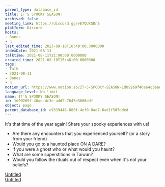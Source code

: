 ```yaml
---
parent_type: database_id
title: IT'S SPOOKY SEASON!
archived: false
meeting_link: https://discord.gg/vE7QUXGDnS
platform: Discord
hosts:
- Bones
- π
last_edited_time: 2023-09-18T10:49:00.0000000
indexDate: 2021-08-11
talktime: 2021-08-11T21:00:00.0000000
created_time: 2021-08-10T15:46:00.0000000
tags:
- Talk
- 2021-08-11
- Bones
- π
notion_url: https://www.notion.so/IT-S-SPOOKY-SEASON-1d09269f40ae4c3eadd27645e3006ddf
language_level: No limit
name: IT'S SPOOKY SEASON!
id: 1d09269f-40ae-4c3e-add2-7645e3006ddf
object: page
parent_database_id: e9339446-880f-4ef0-8ad7-8ad1f507dded
---
```


It's that time of the year again! Share your spooky experiences with us!
   - Are there any encounters that you experienced yourself? (or a story from your friend)
   - Would you go to a haunted place ON A
  DARE?
   - If you were a ghost who or what would you haunt?
   - What are some superstitions in Taiwan?
   - Would you follow the rituals out of respect even when it's not your beliefs?


[Untitled](https://www.notion.so/12c4a9e645d54aefa860b5f927a0b220)   
[Untitled](https://www.notion.so/482e61b02b9c4456b2b4fe86bb7544c6)   







